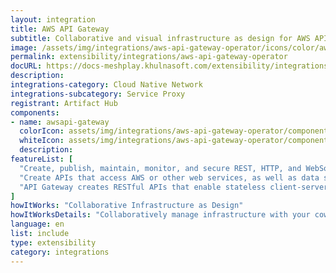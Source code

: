 ```yaml
---
layout: integration
title: AWS API Gateway
subtitle: Collaborative and visual infrastructure as design for AWS API Gateway
image: /assets/img/integrations/aws-api-gateway-operator/icons/color/aws-api-gateway-operator-color.svg
permalink: extensibility/integrations/aws-api-gateway-operator
docURL: https://docs-meshplay.khulnasoft.com/extensibility/integrations/aws-api-gateway-operator
description: 
integrations-category: Cloud Native Network
integrations-subcategory: Service Proxy
registrant: Artifact Hub
components: 
- name: awsapi-gateway
  colorIcon: assets/img/integrations/aws-api-gateway-operator/components/awsapi-gateway/icons/color/awsapi-gateway-color.svg
  whiteIcon: assets/img/integrations/aws-api-gateway-operator/components/awsapi-gateway/icons/white/awsapi-gateway-white.svg
  description: 
featureList: [
  "Create, publish, maintain, monitor, and secure REST, HTTP, and WebSocket APIs at any scale.",
  "Create APIs that access AWS or other web services, as well as data stored in the AWS Cloud.",
  "API Gateway creates RESTful APIs that enable stateless client-server communication."
]
howItWorks: "Collaborative Infrastructure as Design"
howItWorksDetails: "Collaboratively manage infrastructure with your coworkers synchronously sharing the same designs."
language: en
list: include
type: extensibility
category: integrations
---
```

